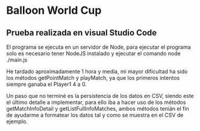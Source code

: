# Balloon World Cup

## Prueba realizada en visual Studio Code

El programa se ejecuta en un servidor de Node, para ejecutar el programa solo es necesario tener NodeJS instalado y ejecutar el comando node ./main.js

He tardado aproximadamente 1 hora y media, mi mayor dificultad ha sido los métodos getPointMatch y playMatch, ya que los primeros intentos 
siempre ganaba el Player1 4 a 0.

Un paso que no terminé es la persistencia de los datos en CSV, siendo este el último detalle a implementar, para ello iba a hacer uso de los 
métodos getMatchInfoDetail y getListFullInfoMatches, ambos métodos tenián el fin de ayudarme a formatear los datos tal y como se muestra en el CSV 
de ejemplo.
